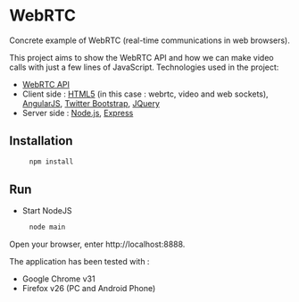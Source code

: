 WebRTC
======

Concrete example of WebRTC (real-time communications in web browsers).

This project aims to show the WebRTC API and how we can make video calls with just a few lines of  JavaScript.
Technologies used in the project:
* [WebRTC API](http://en.wikipedia.org/wiki/WebRTC)
* Client side : [HTML5](http://www.html5rocks.com/en/) (in this case : webrtc, video and web sockets), [AngularJS](http://angularjs.org/), [Twitter Bootstrap](http://twitter.github.com/bootstrap/), [JQuery](http://jquery.com/)
* Server side : [Node.js](http://nodejs.org/), [Express](http://expressjs.com/)


## Installation

``` bash
     npm install
```

## Run

* Start NodeJS
``` bash
     node main
```

Open your browser, enter http://localhost:8888.

The application has been tested with :
* Google Chrome v31
* Firefox v26 (PC and Android Phone)

